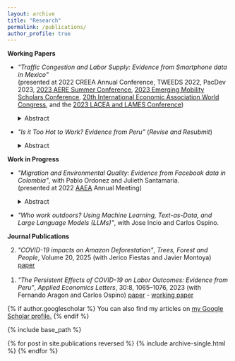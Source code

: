```yaml
---
layout: archive
title: "Research"
permalink: /publications/
author_profile: true
---
```


**Working Papers**
* _"Traffic Congestion and Labor Supply: Evidence from Smartphone data in Mexico"_ <br />
    (presented at 2022 CREEA Annual Conference, TWEEDS 2022, PacDev 2023, [2023 AERE Summer Conference](https://www.aere.org/aere-summer-conference), [2023 Emerging Mobility Scholars Conference](https://positivezero.civmin.utoronto.ca/travel-to-toronto/), [20th International Economic Association World Congress](https://ieawc2023.org/), and the [2023 LACEA and LAMES Conference](https://www.lacealames2023.org/))
    <details>
      <summary>Abstract</summary>
  
      Does traffic congestion affect time allocation? I use highly granular smartphone data from Mexico City to study empirically how traffic congestion affects work-       time allocation. I find that traffic increases hours worked. The effect is driven by workers leaving work later, not by changes in arrival time. There is modest       evidence that labor income does not increase although total hours do. These results highlight an avoidance mechanism consistent with bottleneck models that has been overlooked when estimating the costs of congestion. 
    </details>
    
* _"Is it Too Hot to Work? Evidence from Peru"_ (_Revise and Resubmit_)
    <details>
      <summary>Abstract</summary>
  
      Will raising temperatures due to climate change affect labor markets? This paper studies the effect of temperature on hours worked using panel data for Peru           from 2007-2015. I combine hours worked from household surveys with reanalysis and satellite weather data. I find evidence that hours worked are negatively             affected by hot temperatures. This effect is driven by informal jobs instead of jobs in industries highly exposed to the weather. These results suggest that           labor market segmentation may play a role in the impacts of climate change on labor market outcomes in developing countries.
    </details>    

**Work in Progress**
* _"Migration and Environmental Quality: Evidence from Facebook data in Colombia"_, with Pablo Ordonez and Julieth Santamaria. <br />
    (presented at 2022 [AAEA](https://www.aaea.org/) Annual Meeting)
    <details>
      <summary>Abstract</summary>
  
      How would the projected massive migration to cities in the developing world impact the environment? We study the effect of urban growth on air pollution using         the exogenous Venezuelan diaspora to Colombia. We track migrants using the Facebook logins of users who created an account in Venezuela and are currently in           Colombia. Using a difference-in-difference approach and an instrumental variable approach, we find that migration increases PM 2.5. This result highlights the         need for labor market policies that allow newcomers to relocate to less polluting industries.
    </details>     
    
* _"Who work outdoors? Using Machine Learning, Text-as-Data, and Large Language Models (LLMs)"_, with Jose Incio and Carlos Ospino.


**Journal Publications**

<ol>
  <li value="2">
    <em>"COVID-19 impacts on Amazon Deforestation"</em>, 
    <em>Trees, Forest and People</em>, Volume 20, 2025 
    (with Jerico Fiestas and Javier Montoya) 
    <a href="https://doi.org/10.1016/j.tfp.2025.100888">paper</a>
    <!-- <details>
      <summary>Abstract</summary>
      We leverage spatial variation in the severity of the COVID-19 pandemic across Peru to examine its impacts on deforestation...
    </details> -->
  </li> <br> <!-- adds space between the items -->
    
  <li value="1">
    <em>"The Persistent Effects of COVID-19 on Labor Outcomes: Evidence from Peru"</em>, 
    <em>Applied Economics Letters</em>, 30:8, 1065–1076, 2023 
    (with Fernando Aragon and Carlos Ospino) 
    <a href="https://www.tandfonline.com/eprint/ZEJY7UNFNQAUNRV9ABH9/full?target=10.1080/13504851.2022.2036319">paper</a> - 
    <a href="https://ideas.repec.org/p/sfu/sfudps/dp21-10.html">working paper</a>
  </li>
</ol>

<!-- 2. _"COVID-19 and the Amazon Rainforest: impacts, CO2 emissions, and social cost"_,_Trees, Forest and People_ Volume 20, 2025 (with Jerico Fiestas and Javier Montoya [paper](https://doi.org/10.1016/j.tfp.2025.100888). 
     <details>
      <summary>Abstract</summary>
  
      We leverage spatial variation in the severity of the COVID-19 pandemic across Peru to examine its impacts on deforestation. We find that COVID-19 explains one-third of the deforestation increase in 2020. We estimate that a 10% increase in COVID-19 cases increases deforestation by 1.5%. This impact is exacerbated in districts with coca production or illegal mining. Pandemic-driven deforestation increased CO2 emissions by over 8 million tons, representing a social cost five times the national budget for forest management. These findings underscore the vulnerability of environmental monitoring and enforcement to external shocks in developing countries. 
    </details>  
   
1. _"The Persistent Effects of COVID-19 on Labor Outcomes: Evidence from Peru"_, _Applied Economics Letters_ 30:8, 1065-1076, 2023 (with Fernando Aragon and Carlos Ospino) [paper](https://www.tandfonline.com/eprint/ZEJY7UNFNQAUNRV9ABH9/full?target=10.1080/13504851.2022.2036319) - [working paper](https://ideas.repec.org/p/sfu/sfudps/dp21-10.html) <br />
<!--     (presented at [UNU-WIDER](https://www.wider.unu.edu/event/covid-19-and-development-effects-and-new-realities-global-south) Development Conference 2021) --> 


    
{% if author.googlescholar %}
  You can also find my articles on <u><a href="{{author.googlescholar}}">my Google Scholar profile</a>.</u>
{% endif %}

{% include base_path %}

{% for post in site.publications reversed %}
  {% include archive-single.html %}
{% endfor %}
